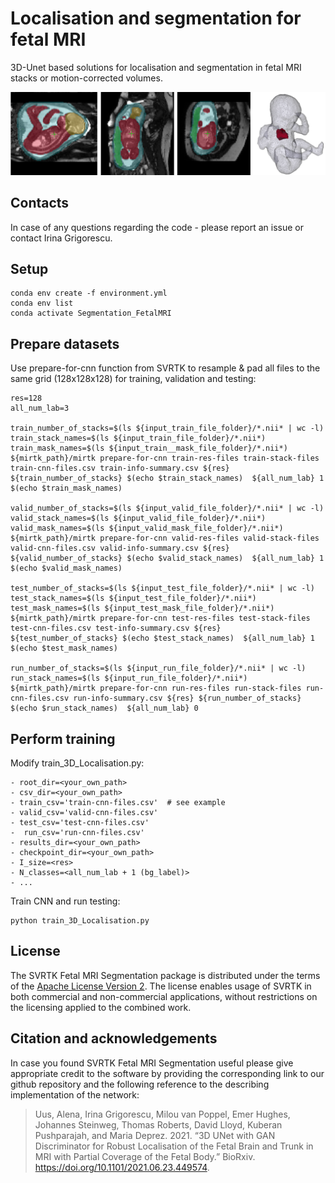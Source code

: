 # Localisation and segmentation for fetal MRI 

3D-Unet based solutions for localisation and segmentation in fetal MRI stacks or motion-corrected volumes. 

![GitHub Logo](whole-body-btfe-example.png)

## Contacts

In case of any questions regarding the code - please report an issue or contact Irina Grigorescu. 


## Setup

	conda env create -f environment.yml
	conda env list
	conda activate Segmentation_FetalMRI


## Prepare datasets

Use prepare-for-cnn function from SVRTK to resample & pad all files to the same grid (128x128x128) for training, validation and testing:

	res=128
	all_num_lab=3
	
	train_number_of_stacks=$(ls ${input_train_file_folder}/*.nii* | wc -l)
	train_stack_names=$(ls ${input_train_file_folder}/*.nii*)
	train_mask_names=$(ls ${input_train__mask_file_folder}/*.nii*)
	${mirtk_path}/mirtk prepare-for-cnn train-res-files train-stack-files train-cnn-files.csv train-info-summary.csv ${res} ${train_number_of_stacks} $(echo $train_stack_names)  ${all_num_lab} 1 $(echo $train_mask_names)
	
	valid_number_of_stacks=$(ls ${input_valid_file_folder}/*.nii* | wc -l)
	valid_stack_names=$(ls ${input_valid_file_folder}/*.nii*)
	valid_mask_names=$(ls ${input_valid_mask_file_folder}/*.nii*)
	${mirtk_path}/mirtk prepare-for-cnn valid-res-files valid-stack-files valid-cnn-files.csv valid-info-summary.csv ${res} ${valid_number_of_stacks} $(echo $valid_stack_names)  ${all_num_lab} 1 $(echo $valid_mask_names)

	test_number_of_stacks=$(ls ${input_test_file_folder}/*.nii* | wc -l)
	test_stack_names=$(ls ${input_test_file_folder}/*.nii*)
	test_mask_names=$(ls ${input_test_mask_file_folder}/*.nii*)
	${mirtk_path}/mirtk prepare-for-cnn test-res-files test-stack-files test-cnn-files.csv test-info-summary.csv ${res} ${test_number_of_stacks} $(echo $test_stack_names)  ${all_num_lab} 1 $(echo $test_mask_names)
	
	run_number_of_stacks=$(ls ${input_run_file_folder}/*.nii* | wc -l)
	run_stack_names=$(ls ${input_run_file_folder}/*.nii*)
	${mirtk_path}/mirtk prepare-for-cnn run-res-files run-stack-files run-cnn-files.csv run-info-summary.csv ${res} ${run_number_of_stacks} $(echo $run_stack_names)  ${all_num_lab} 0 




## Perform training
 
Modify train_3D_Localisation.py:

    - root_dir=<your_own_path>
    - csv_dir=<your_own_path>
    - train_csv='train-cnn-files.csv'  # see example
    - valid_csv='valid-cnn-files.csv'  
    - test_csv='test-cnn-files.csv'    
    -  run_csv='run-cnn-files.csv'    
    - results_dir=<your_own_path>
    - checkpoint_dir=<your_own_path>
    - I_size=<res>
    - N_classes=<all_num_lab + 1 (bg_label)>
    - ...


Train CNN and run testing:

	python train_3D_Localisation.py




## License

The SVRTK Fetal MRI Segmentation package is distributed under the terms of the
[Apache License Version 2](http://www.apache.org/licenses/LICENSE-2.0). The license enables usage of SVRTK in both commercial and non-commercial applications, without restrictions on the licensing applied to the combined work.


## Citation and acknowledgements

In case you found SVRTK Fetal MRI Segmentation useful please give appropriate credit to the software by providing the corresponding link to our github repository and the following reference to the describing implementation of the network: 

> Uus, Alena, Irina Grigorescu, Milou van Poppel, Emer Hughes, Johannes Steinweg, Thomas Roberts, David Lloyd, Kuberan Pushparajah, and Maria Deprez. 2021. “3D UNet with GAN Discriminator for Robust Localisation of the Fetal Brain and Trunk in MRI with Partial Coverage of the Fetal Body.” BioRxiv.  https://doi.org/10.1101/2021.06.23.449574.

